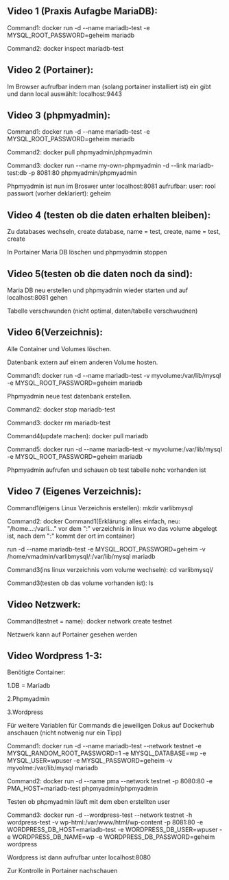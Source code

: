 ## Video 1 (Praxis Aufagbe MariaDB): 
Command1: docker run -d --name mariadb-test -e MYSQL_ROOT_PASSWORD=geheim mariadb

Command2: docker inspect mariadb-test


## Video 2 (Portainer): 
Im Browser aufrufbar indem man (solang portainer installiert ist) ein gibt und dann local auswählt: localhost:9443 

## Video 3 (phpmyadmin): 
Command1: docker run -d --name mariadb-test -e MYSQL_ROOT_PASSWORD=geheim mariadb

Command2: docker pull phpmyadmin/phpmyadmin

Command3: docker run --name my-own-phpmyadmin -d --link mariadb-test:db -p 8081:80 phpmyadmin/phpmyadmin

Phpmyadmin ist nun im Broswer unter localhost:8081 aufrufbar: user: rool passwort (vorher deklariert): geheim

## Video 4 (testen ob die daten erhalten bleiben): 
Zu databases wechseln, create database, name = test, create, name = test, create

In Portainer Maria DB löschen und phpmyadmin stoppen

## Video 5(testen ob die daten noch da sind): 
Maria DB neu erstellen und phpmyadmin wieder starten und auf localhost:8081 gehen

Tabelle verschwunden (nicht optimal, daten/tabelle verschwudnen)

## Video 6(Verzeichnis): 
Alle Container und Volumes löschen.

Datenbank extern auf einem anderen Volume hosten.

Command1: docker run -d --name mariadb-test -v myvolume:/var/lib/mysql -e MYSQL_ROOT_PASSWORD=geheim mariadb

Phpmyadmin neue test datenbank erstellen.

Command2: docker stop mariadb-test

Command3: docker rm mariadb-test

Command4(update machen): docker pull mariadb

Command5: docker run -d --name mariadb-test -v myvolume:/var/lib/mysql -e MYSQL_ROOT_PASSWORD=geheim mariadb

Phpmyadmin aufrufen und schauen ob test tabelle nohc vorhanden ist

## Video 7 (Eigenes Verzeichnis):
Command1(eigens Linux Verzeichnis erstellen): mkdir varlibmysql

Command2: docker Command1(Erklärung: alles einfach, neu: "/home...:/varli..." vor dem ":" verzeichnis in linux wo das
volume abgelegt ist, nach dem ":" kommt der ort im container)

run -d --name mariadb-test -e MYSQL_ROOT_PASSWORD=geheim -v /home/vmadmin/varlibmysql/:/var/lib/mysql mariadb

Command3(ins linux verzeichnis vom volume wechseln): cd varlibmysql/

Command3(testen ob das volume vorhanden ist): ls


## Video Netzwerk:
Command(testnet = name): docker network create testnet

Netzwerk kann auf Portainer gesehen werden

## Video Wordpress 1-3:
Benötigte Container:

1.DB = Mariadb

2.Phpmyadmin

3.Wordpress

Für weitere Variablen für Commands die jeweiligen Dokus auf Dockerhub anschauen (nicht notwenig nur ein Tipp)

Command1: docker run -d --name mariadb-test --network testnet -e MYSQL_RANDOM_ROOT_PASSWORD=1 -e MYSQL_DATABASE=wp -e MYSQL_USER=wpuser -e MYSQL_PASSWORD=geheim -v myvolme:/var/lib/mysql mariadb

Command2: docker run -d --name pma --network testnet -p 8080:80 -e PMA_HOST=mariadb-test phpmyadmin/phpmyadmin

Testen ob phpmyadmin läuft mit dem eben erstellten user

Command3: docker run -d --wordpress-test --network testnet -h wordpress-test -v wp-html:/var/www/html/wp-content -p 8081:80 -e WORDPRESS_DB_HOST=mariadb-test -e WORDPRESS_DB_USER=wpuser -e WORDPRESS_DB_NAME=wp -e WORDPRESS_DB_PASSWORD=geheim wordpress

Wordpress ist dann aufrufbar unter localhost:8080

Zur Kontrolle in Portainer nachschauen